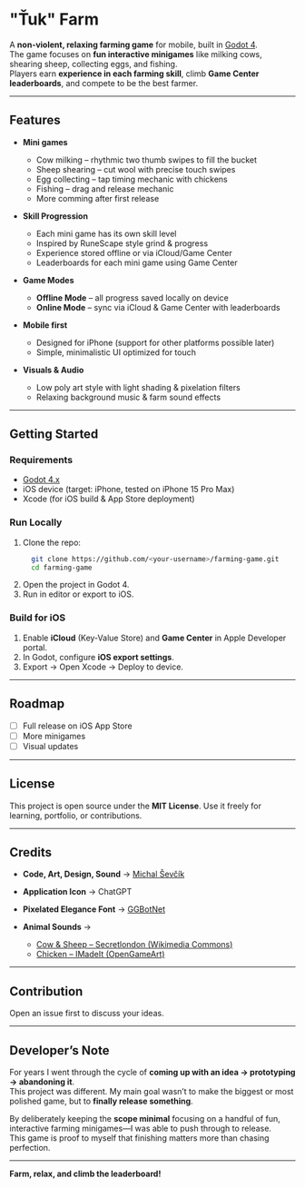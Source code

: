 # "Ťuk" Farm

A **non-violent, relaxing farming game** for mobile, built in [Godot 4](https://godotengine.org/).  
The game focuses on **fun interactive minigames** like milking cows, shearing sheep, collecting eggs, and fishing.  
Players earn **experience in each farming skill**, climb **Game Center leaderboards**, and compete to be the best farmer.

---

## Features
- **Mini games**  
  - Cow milking – rhythmic two thumb swipes to fill the bucket  
  - Sheep shearing – cut wool with precise touch swipes  
  - Egg collecting – tap timing mechanic with chickens  
  - Fishing – drag and release mechanic  
  - More comming after first release

- **Skill Progression**  
  - Each mini game has its own skill level  
  - Inspired by RuneScape style grind & progress  
  - Experience stored offline or via iCloud/Game Center
  - Leaderboards for each mini game using Game Center

- **Game Modes**  
  - **Offline Mode** – all progress saved locally on device  
  - **Online Mode** – sync via iCloud & Game Center with leaderboards  

- **Mobile first**  
  - Designed for iPhone (support for other platforms possible later)  
  - Simple, minimalistic UI optimized for touch  

- **Visuals & Audio**  
  - Low poly art style with light shading & pixelation filters  
  - Relaxing background music & farm sound effects  

---

## Getting Started

### Requirements
- [Godot 4.x](https://godotengine.org/download)  
- iOS device (target: iPhone, tested on iPhone 15 Pro Max)  
- Xcode (for iOS build & App Store deployment)

### Run Locally
1. Clone the repo:
   ```bash
	 git clone https://github.com/<your-username>/farming-game.git
	 cd farming-game
   ```
2. Open the project in Godot 4.
3. Run in editor or export to iOS.

### Build for iOS

1. Enable **iCloud** (Key-Value Store) and **Game Center** in Apple Developer portal.
2. In Godot, configure **iOS export settings**.
3. Export → Open Xcode → Deploy to device.

---

## Roadmap

* [ ] Full release on iOS App Store
* [ ] More minigames
* [ ] Visual updates
---

## License

This project is open source under the **MIT License**.
Use it freely for learning, portfolio, or contributions.

---

## Credits

* **Code, Art, Design, Sound** → [Michal Ševčík](https://github.com/SevcikMichal)
* **Application Icon** → ChatGPT
* **Pixelated Elegance Font** → [GGBotNet](https://www.fontspace.com/pixelated-elegance-font-f126145)
* **Animal Sounds** →

  * [Cow & Sheep – Secretlondon (Wikimedia Commons)](http://commons.wikimedia.org/wiki/Category:Mudchute_Park_and_Farm)
  * [Chicken – IMadeIt (OpenGameArt)](https://opengameart.org/content/chicken-sound-effect)

---

## Contribution

Open an issue first to discuss your ideas.

---

## Developer’s Note

For years I went through the cycle of **coming up with an idea → prototyping → abandoning it**.  
This project was different. My main goal wasn’t to make the biggest or most polished game, but to **finally release something**.  

By deliberately keeping the **scope minimal** focusing on a handful of fun, interactive farming minigames—I was able to push through to release.  
This game is proof to myself that finishing matters more than chasing perfection.

---

**Farm, relax, and climb the leaderboard!**
